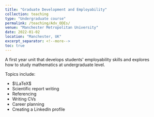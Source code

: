 ```yaml
---
title: "Graduate Development and Employability"
collection: teaching
type: "Undergraduate course"
permalink: /teaching/Adv_ODEs/
venue: "Manchester Metropolitan University"
date: 2022-01-02
location: "Manchester, UK"
excerpt_separator: <!--more-->
toc: true
---
```


A first year unit that develops students' employability skills and explores how to study mathematics at undergraduate level.

<!--more-->

Topics include:

- $\LaTeX$
- Scientific report writing
- Referencing
- Writing CVs
- Career planning
- Creating a LinkedIn profile
